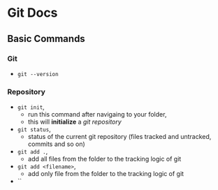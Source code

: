 # Git Docs
## Basic Commands
### Git
- `git --version`
### Repository
- `git init`, 
  - run this command after navigaing to your folder, 
  - this will **initialize** a _git repository_
- `git status`,
  - status of the current git repository (files tracked and untracked, commits and so on)
- `git add .`,
  - add all files from the folder to the tracking logic of git
- `git add <filename>`,
  - add only <filename> file from the folder to the tracking logic of git
- ``